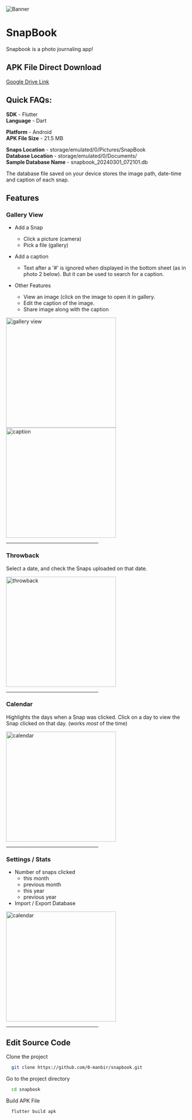 ![Banner](https://github.com/0-manbir/snapbook/assets/144022685/fd2a1424-5f59-46f7-b7fa-7656edcb8757)

# SnapBook

Snapbook is a photo journaling app!

## APK File Direct Download
[Google Drive Link](https://drive.google.com/file/d/1Zgb4vuafhUIMhVFn4IQejIe38iLQPCbA/view?usp=sharing)

## Quick FAQs:

**SDK** - Flutter\
**Language** - Dart

**Platform** - Android\
**APK File Size** - 21.5 MB

**Snaps Location** - storage/emulated/0/Pictures/SnapBook\
**Database Location** - storage/emulated/0/Documents/\
**Sample Database Name** - snapbook_20240301_072101.db

The database file saved on your device stores the image path, date-time and caption of each snap.

## Features

### Gallery View

* Add a Snap
   - Click a picture (camera)
   - Pick a file (gallery)
* Add a caption
   - Text after a '#' is ignored when displayed in the bottom sheet (as in photo 2 below). But it can be used to search for a caption.

* Other Features
   - View an image (click on the image to open it in gallery.
   - Edit the caption of the image.
   - Share image along with the caption

<img src="https://github.com/0-manbir/snapbook/assets/144022685/fdda3ed7-ccca-4197-9e47-605e347aa829" height="300" alt="gallery view">
<img src="https://github.com/0-manbir/snapbook/assets/144022685/af68fc67-8201-4fea-98d6-960f7a0463e0" height="300" alt="caption">
<hr width="50%">

### Throwback

Select a date, and check the Snaps uploaded on that date.

<img src="https://github.com/0-manbir/snapbook/assets/144022685/3f0be329-b3b0-4f99-8301-528d7f968bc1" height="300" alt="throwback">
<hr width="50%">

### Calendar

Highlights the days when a Snap was clicked.
Click on a day to view the Snap clicked on that day. (works _most_ of the time)

<img src="https://github.com/0-manbir/snapbook/assets/144022685/68dc9c51-fd5d-4661-bad5-a1cccb79f674" height="300" alt="calendar">
<hr width="50%">

### Settings / Stats

* Number of snaps clicked
    * this month
    * previous month
    * this year
    * previous year
* Import / Export Database

<img src="https://github.com/0-manbir/snapbook/assets/144022685/6ae9fb5b-598d-4c3f-954a-7b0796de81fb" height="300" alt="calendar">
<hr width="50%">

## Edit Source Code

Clone the project

```bash
  git clone https://github.com/0-manbir/snapbook.git
```

Go to the project directory

```bash
  cd snapbook
```

Build APK File

```bash
  flutter build apk
```

